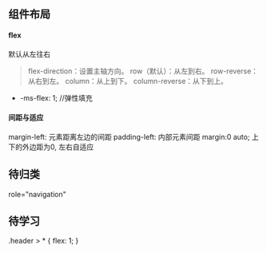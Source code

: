 ## 组件布局


#### flex
默认从左往右
> flex-direction：设置主轴方向。
row（默认）：从左到右。
row-reverse：从右到左。
column：从上到下。
column-reverse：从下到上。
- -ms-flex: 1;  //弹性填充


#### 间距与适应
margin-left: 元素距离左边的间距
padding-left: 内部元素间距
margin:0 auto; 上下的外边距为0, 左右自适应


## 待归类

role="navigation"


## 待学习

.header > * {
  flex: 1;
}
